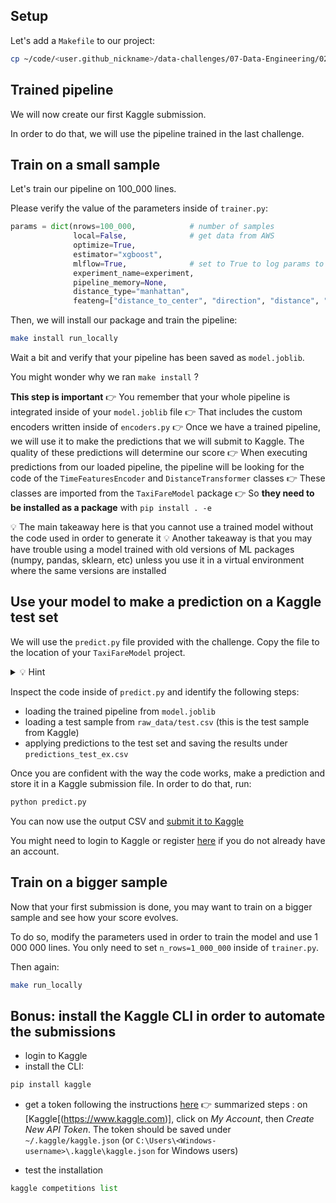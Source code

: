 
## Setup

Let's add a `Makefile` to our project:

``` bash
cp ~/code/<user.github_nickname>/data-challenges/07-Data-Engineering/02-ML-Iteration/06-Kaggle-submission/Makefile ~/code/<user.github_nickname>/TaxiFareModel
```

## Trained pipeline

We will now create our first Kaggle submission.

In order to do that, we will use the pipeline trained in the last challenge.

## Train on a small sample

Let's train our pipeline on 100_000 lines.

Please verify the value of the parameters inside of `trainer.py`:

```python
params = dict(nrows=100_000,            # number of samples
              local=False,              # get data from AWS
              optimize=True,
              estimator="xgboost",
              mlflow=True,              # set to True to log params to mlflow
              experiment_name=experiment,
              pipeline_memory=None,
              distance_type="manhattan",
              feateng=["distance_to_center", "direction", "distance", "time_features", "geohash"])
```

Then, we will install our package and train the pipeline:

```bash
make install run_locally
```

Wait a bit and verify that your pipeline has been saved as `model.joblib`.

You might wonder why we ran `make install` ?

**This step is important**
👉 You remember that your whole pipeline is integrated inside of your `model.joblib` file
👉 That includes the custom encoders written inside of `encoders.py`
👉 Once we have a trained pipeline, we will use it to make the predictions that we will submit to Kaggle. The quality of these predictions will determine our score
👉 When executing predictions from our loaded pipeline, the pipeline will be looking for the code of the `TimeFeaturesEncoder` and `DistanceTransformer` classes
👉 These classes are imported from the `TaxiFareModel` package
👉 So **they need to be installed as a package** with `pip install . -e`

💡 The main takeaway here is that you cannot use a trained model without the code used in order to generate it
💡 Another takeaway is that you may have trouble using a model trained with old versions of ML packages (numpy, pandas, sklearn, etc) unless you use it in a virtual environment where the same versions are installed

## Use your model to make a prediction on a Kaggle test set

We will use the `predict.py` file provided with the challenge. Copy the file to the location of your `TaxiFareModel` project.

<details>
<summary> 💡 Hint </summary>

``` bash
cp ~/code/<user.github_nickname>/data-challenges/07-Data-Engineering/02-ML-Iteration/06-Kaggle-submission/predict.py ~/code/<user.github_nickname>/TaxiFareModel/TaxiFareModel
```

</details>

Inspect the code inside of `predict.py` and identify the following steps:
- loading the trained pipeline from `model.joblib`
- loading a test sample from `raw_data/test.csv` (this is the test sample from Kaggle)
- applying predictions to the test set and saving the results under `predictions_test_ex.csv`

Once you are confident with the way the code works, make a prediction and store it in a Kaggle submission file. In order to do that, run:

```bash
python predict.py
```

You can now use the output CSV and [submit it to Kaggle](https://www.kaggle.com/c/new-york-city-taxi-fare-prediction/submit)

You might need to login to Kaggle or register [here](https://www.kaggle.com/account/login) if you do not already have an account.

## Train on a bigger sample

Now that your first submission is done, you may want to train on a bigger sample and see how your score evolves.

To do so, modify the parameters used in order to train the model and use 1 000 000 lines. You only need to set `n_rows=1_000_000` inside of `trainer.py`.

Then again:

```bash
make run_locally
```

## Bonus: install the Kaggle CLI in order to automate the submissions

- login to Kaggle
- install the CLI:

``` python
pip install kaggle
```

- get a token following the instructions [here](https://github.com/Kaggle/kaggle-api#api-credentials)
👉 summarized steps : on [Kaggle[(https://www.kaggle.com)], click on _My Account_, then _Create New API Token_. The token should be saved under `~/.kaggle/kaggle.json` (or `C:\Users\<Windows-username>\.kaggle\kaggle.json` for Windows users)

- test the installation

``` python
kaggle competitions list
```
